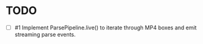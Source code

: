# TODO

- [ ] #1 Implement ParsePipeline.live() to iterate through MP4 boxes and emit streaming parse events.

